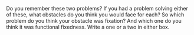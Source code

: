 Do you remember these two problems? If you had a problem solving either of
these, what obstacles do you think you would face for each? So which problem do
you think your obstacle was fixation? And which one do you think it was
functional fixedness. Write a one or a two in either box.
